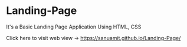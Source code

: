 # Landing-Page
It's a Basic Landing Page Application Using HTML, CSS

Click here to visit web view -> https://sanuamit.github.io/Landing-Page/


